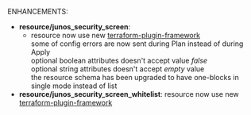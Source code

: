 <!-- markdownlint-disable-file MD013 MD041 -->
ENHANCEMENTS:

* **resource/junos_security_screen**:
  * resource now use new [terraform-plugin-framework](https://github.com/hashicorp/terraform-plugin-framework)  
  some of config errors are now sent during Plan instead of during Apply  
  optional boolean attributes doesn't accept value *false*  
  optional string attributes doesn't accept *empty* value  
  the resource schema has been upgraded to have one-blocks in single mode instead of list
* **resource/junos_security_screen_whitelist**: resource now use new [terraform-plugin-framework](https://github.com/hashicorp/terraform-plugin-framework)
